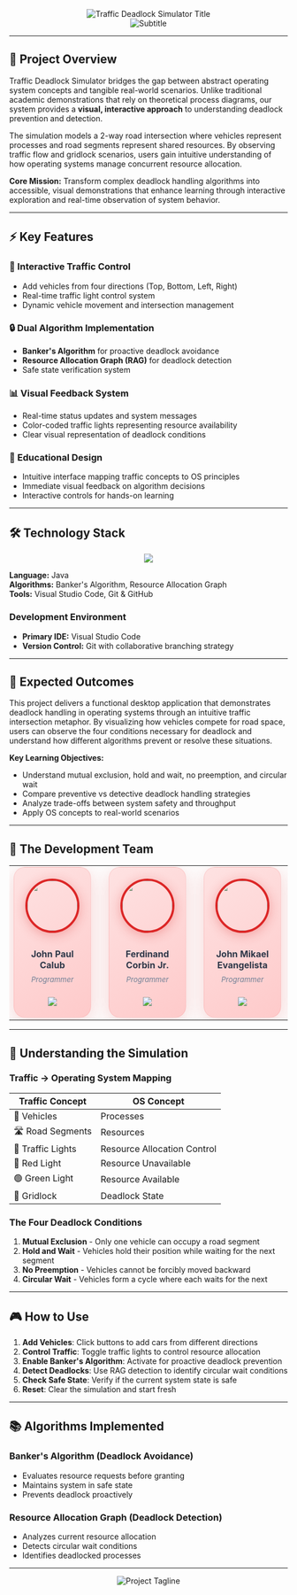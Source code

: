 <div align="center">
  <img src="https://readme-typing-svg.herokuapp.com?font=Fira+Code&weight=700&size=40&duration=1&pause=99999&color=DC2626&center=true&vCenter=true&width=800&lines=Traffic+Deadlock+Simulator" alt="Traffic Deadlock Simulator Title" />
</div>

<div align="center">
  <img src="https://readme-typing-svg.herokuapp.com?font=Inter&weight=400&size=20&duration=1&pause=99999&color=9FB1D6&center=true&vCenter=true&width=800&lines=Simulation+of+Deadlock+Handling+Algorithms" alt="Subtitle" />
</div>

---

## 🎯 Project Overview

Traffic Deadlock Simulator bridges the gap between abstract operating system concepts and tangible real-world scenarios. Unlike traditional academic demonstrations that rely on theoretical process diagrams, our system provides a **visual, interactive approach** to understanding deadlock prevention and detection.

The simulation models a 2-way road intersection where vehicles represent processes and road segments represent shared resources. By observing traffic flow and gridlock scenarios, users gain intuitive understanding of how operating systems manage concurrent resource allocation.

**Core Mission:** Transform complex deadlock handling algorithms into accessible, visual demonstrations that enhance learning through interactive exploration and real-time observation of system behavior.

---

## ⚡ Key Features

### 🚗 Interactive Traffic Control
- Add vehicles from four directions (Top, Bottom, Left, Right)
- Real-time traffic light control system
- Dynamic vehicle movement and intersection management

### 🔒 Dual Algorithm Implementation
- **Banker's Algorithm** for proactive deadlock avoidance
- **Resource Allocation Graph (RAG)** for deadlock detection
- Safe state verification system

### 📊 Visual Feedback System
- Real-time status updates and system messages
- Color-coded traffic lights representing resource availability
- Clear visual representation of deadlock conditions

### 🎨 Educational Design
- Intuitive interface mapping traffic concepts to OS principles
- Immediate visual feedback on algorithm decisions
- Interactive controls for hands-on learning

---

## 🛠️ Technology Stack

<div align="center">
  <img src="https://skillicons.dev/icons?i=java,github,vscode" />
</div>

**Language:** Java  
**Algorithms:** Banker's Algorithm, Resource Allocation Graph  
**Tools:** Visual Studio Code, Git & GitHub

### Development Environment
- **Primary IDE:** Visual Studio Code
- **Version Control:** Git with collaborative branching strategy

---

## 🎯 Expected Outcomes

This project delivers a functional desktop application that demonstrates deadlock handling in operating systems through an intuitive traffic intersection metaphor. By visualizing how vehicles compete for road space, users can observe the four conditions necessary for deadlock and understand how different algorithms prevent or resolve these situations.

**Key Learning Objectives:**
- Understand mutual exclusion, hold and wait, no preemption, and circular wait
- Compare preventive vs detective deadlock handling strategies
- Analyze trade-offs between system safety and throughput
- Apply OS concepts to real-world scenarios

---

## 🚀 The Development Team

<div align="center">

<table>
<tr>
<td align="center" width="160">
<div style="background: linear-gradient(145deg, #fee2e2, #fecaca); padding: 20px; border-radius: 20px; box-shadow: 0 8px 32px rgba(220, 38, 38, 0.2); border: 1px solid rgba(220, 38, 38, 0.1);">
<a href="https://github.com/chocu-u">
<img src="https://avatars.dicebear.com/api/avataaars/johnpaul.svg" width="90" style="border-radius: 50%; border: 4px solid #DC2626; box-shadow: 0 4px 20px rgba(220, 38, 38, 0.3); transition: transform 0.3s ease;"/>
</a>
<br/><br/>
<h3 style="margin: 8px 0; color: #2d3748; font-size: 16px;">John Paul Calub</h3>
<p style="margin: 4px 0; color: #718096; font-style: italic; font-size: 13px;">Programmer</p>
<br/>
<a href="https://github.com/chocu-u">
<img src="https://img.shields.io/badge/GitHub-DC2626?style=for-the-badge&logo=github&logoColor=white&labelColor=991b1b"/>
</a>
</div>
</td>
<td width="20"></td>
<td align="center" width="160">
<div style="background: linear-gradient(145deg, #fee2e2, #fecaca); padding: 20px; border-radius: 20px; box-shadow: 0 8px 32px rgba(220, 38, 38, 0.2); border: 1px solid rgba(220, 38, 38, 0.1);">
<a href="https://github.com/perdsssssss">
<img src="https://avatars.dicebear.com/api/avataaars/ferdinand.svg" width="90" style="border-radius: 50%; border: 4px solid #DC2626; box-shadow: 0 4px 20px rgba(220, 38, 38, 0.3); transition: transform 0.3s ease;"/>
</a>
<br/><br/>
<h3 style="margin: 8px 0; color: #2d3748; font-size: 16px;">Ferdinand Corbin Jr.</h3>
<p style="margin: 4px 0; color: #718096; font-style: italic; font-size: 13px;">Programmer</p>
<br/>
<a href="https://github.com/perdsssssss">
<img src="https://img.shields.io/badge/GitHub-DC2626?style=for-the-badge&logo=github&logoColor=white&labelColor=991b1b"/>
</a>
</div>
</td>
<td width="20"></td>
<td align="center" width="160">
<div style="background: linear-gradient(145deg, #fee2e2, #fecaca); padding: 20px; border-radius: 20px; box-shadow: 0 8px 32px rgba(220, 38, 38, 0.2); border: 1px solid rgba(220, 38, 38, 0.1);">
<a href="https://github.com/Kyojurouu">
<img src="https://avatars.dicebear.com/api/avataaars/johnmikael.svg" width="90" style="border-radius: 50%; border: 4px solid #DC2626; box-shadow: 0 4px 20px rgba(220, 38, 38, 0.3); transition: transform 0.3s ease;"/>
</a>
<br/><br/>
<h3 style="margin: 8px 0; color: #2d3748; font-size: 16px;">John Mikael Evangelista</h3>
<p style="margin: 4px 0; color: #718096; font-style: italic; font-size: 13px;">Programmer</p>
<br/>
<a href="https://github.com/Kyojurouu">
<img src="https://img.shields.io/badge/GitHub-DC2626?style=for-the-badge&logo=github&logoColor=white&labelColor=991b1b"/>
</a>
</div>
</td>
<td width="20"></td>
<td align="center" width="160">
<div style="background: linear-gradient(145deg, #fee2e2, #fecaca); padding: 20px; border-radius: 20px; box-shadow: 0 8px 32px rgba(220, 38, 38, 0.2); border: 1px solid rgba(220, 38, 38, 0.1);">
<a href="https://github.com/Hyakkki">
<img src="https://avatars.dicebear.com/api/avataaars/tristan.svg" width="90" style="border-radius: 50%; border: 4px solid #DC2626; box-shadow: 0 4px 20px rgba(220, 38, 38, 0.3); transition: transform 0.3s ease;"/>
</a>
<br/><br/>
<h3 style="margin: 8px 0; color: #2d3748; font-size: 16px;">Tristan Jay Sevilla</h3>
<p style="margin: 4px 0; color: #718096; font-style: italic; font-size: 13px;">Documenter</p>
<br/>
<a href="https://github.com/Hyakkki">
<img src="https://img.shields.io/badge/GitHub-DC2626?style=for-the-badge&logo=github&logoColor=white&labelColor=991b1b"/>
</a>
</div>
</td>
<td width="20"></td>
<td align="center" width="160">
<div style="background: linear-gradient(145deg, #fee2e2, #fecaca); padding: 20px; border-radius: 20px; box-shadow: 0 8px 32px rgba(220, 38, 38, 0.2); border: 1px solid rgba(220, 38, 38, 0.1);">
<a href="https://github.com/avicsl">
<img src="https://avatars.dicebear.com/api/avataaars/alvhin.svg" width="90" style="border-radius: 50%; border: 4px solid #DC2626; box-shadow: 0 4px 20px rgba(220, 38, 38, 0.3); transition: transform 0.3s ease;"/>
</a>
<br/><br/>
<h3 style="margin: 8px 0; color: #2d3748; font-size: 16px;">Alvhin Solo</h3>
<p style="margin: 4px 0; color: #718096; font-style: italic; font-size: 13px;">Documenter</p>
<br/>
<a href="https://github.com/avicsl">
<img src="https://img.shields.io/badge/GitHub-DC2626?style=for-the-badge&logo=github&logoColor=white&labelColor=991b1b"/>
</a>
</div>
</td>
</tr>
</table>

</div>

---

## 📖 Understanding the Simulation

### Traffic → Operating System Mapping

| Traffic Concept | OS Concept |
|----------------|------------|
| 🚗 Vehicles | Processes |
| 🛣️ Road Segments | Resources |
| 🚦 Traffic Lights | Resource Allocation Control |
| 🔴 Red Light | Resource Unavailable |
| 🟢 Green Light | Resource Available |
| 🚧 Gridlock | Deadlock State |

### The Four Deadlock Conditions

1. **Mutual Exclusion** - Only one vehicle can occupy a road segment
2. **Hold and Wait** - Vehicles hold their position while waiting for the next segment
3. **No Preemption** - Vehicles cannot be forcibly moved backward
4. **Circular Wait** - Vehicles form a cycle where each waits for the next

---

## 🎮 How to Use

1. **Add Vehicles**: Click buttons to add cars from different directions
2. **Control Traffic**: Toggle traffic lights to control resource allocation
3. **Enable Banker's Algorithm**: Activate for proactive deadlock prevention
4. **Detect Deadlocks**: Use RAG detection to identify circular wait conditions
5. **Check Safe State**: Verify if the current system state is safe
6. **Reset**: Clear the simulation and start fresh

---

## 📚 Algorithms Implemented

### Banker's Algorithm (Deadlock Avoidance)
- Evaluates resource requests before granting
- Maintains system in safe state
- Prevents deadlock proactively

### Resource Allocation Graph (Deadlock Detection)
- Analyzes current resource allocation
- Detects circular wait conditions
- Identifies deadlocked processes

---
<div align="center">
  <img src="https://readme-typing-svg.herokuapp.com?font=Fira+Code&weight=600&size=22&duration=1&pause=99999&color=DC2626&center=true&vCenter=true&width=900&lines=Prevention+is+Safer+Than+Detection%2C+But+Both+Keep+Systems+Moving" alt="Project Tagline" />
</div>
